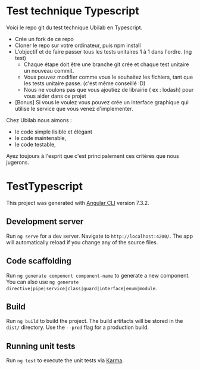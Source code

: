 
# Test technique Typescript
Voici le repo git du test technique Ubilab en Typescript.

- Crée un fork de ce repo
- Cloner le repo sur votre ordinateur, puis npm install
- L'objectif et de faire passer tous les tests unitaires 1 à 1 dans l'ordre. (ng test)
    - Chaque étape doit être une branche git crée et chaque test unitaire un nouveau commit.
    - Vous pouvez modifier comme vous le souhaitez les fichiers, tant que les tests unitaire passe. (c'est même conseillé :D)
    - Nous ne voulons pas que vous ajoutiez de librairie ( ex : lodash) pour vous aider dans ce projet
- [Bonus] Si vous le voulez vous pouvez crée un interface graphique qui utilise le service que vous venez d'implementer.

Chez Ubilab nous aimons :
* le code simple lisible et élégant
* le code maintenable,
* le code testable,

Ayez toujours à l'esprit que c'est principalement ces critères que nous jugerons.

# TestTypescript

This project was generated with [Angular CLI](https://github.com/angular/angular-cli) version 7.3.2.

## Development server

Run `ng serve` for a dev server. Navigate to `http://localhost:4200/`. The app will automatically reload if you change any of the source files.

## Code scaffolding

Run `ng generate component component-name` to generate a new component. You can also use `ng generate directive|pipe|service|class|guard|interface|enum|module`.

## Build

Run `ng build` to build the project. The build artifacts will be stored in the `dist/` directory. Use the `--prod` flag for a production build.

## Running unit tests

Run `ng test` to execute the unit tests via [Karma](https://karma-runner.github.io).
